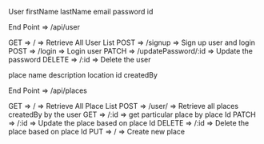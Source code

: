 User
	firstName
	lastName
	email
	password
	id
	

End Point => /api/user

GET 	=> / 					=> Retrieve All User List
POST	=> /signup 				=> Sign up user and login
POST	=> /login				=> Login user
PATCH	=> /updatePassword/:id	=> Update the password
DELETE	=> /:id					=> Delete the user

	
place
	name
	description
	location
	id
	createdBy
	
End Point => /api/places

GET 	=> / 					=> Retrieve All Place List
POST	=> /user/	 			=> Retrieve all places createdBy by the user
GET	=> /:id						=> get particular place by place Id
PATCH	=> /:id					=> Update the place based on place Id
DELETE	=> /:id					=> Delete the place based on place Id
PUT		=> /					=> Create new place
